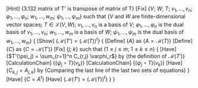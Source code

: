 [Hint] {3.132 matrix of T' is transpose of matrix of T}
[Fix] {$V$; $W$; $T$; $v_1, ..., v_n$; $\varphi_1, ..., \varphi_n$; $w_1, ..., w_m$; $\psi_1, ..., \psi_m$} such that {$V$ and $W$ are finite-dimensional vector spaces; $T \in \mathcal{L}(V,W)$; $v_1, ..., v_n$ is a basis of $V$; $\varphi_1, ..., \varphi_n$ is the dual basis of $v_1, ..., v_n$; $w_1, ..., w_m$ is a basis of $W$; $\psi_1, ..., \psi_m$ is the dual basis of $w_1, ..., w_m$}
{
    [Show] {$\mathcal{M}(T') = (\mathcal{M}(T))^{t}$}
    {
        [Define] {$A$} as {$A = \mathcal{M}(T)$}
        [Define] {$C$} as {$C = \mathcal{M}(T')$}
        [Fix] {$j$; $k$} such that {$1 \leq j \leq m$; $1 \leq k \leq n$}
        {
            [Have] {$T'(\psi_j) = \sum_{r=1}^n C_{r,j} \varphi_r$} by {the definition of $\mathcal{M}(T')$}
            [CalculationChain] {$(\psi_j \circ T)(v_k)$}
            [CalculationChain] {$(\psi_j \circ T)(v_k)$}
            [Have] {$C_{k,j} = A_{j,k}$} by {Comparing the last line of the last two sets of equations}
        }
        [Have] {$C = A^{t}$}
        [Have] {$\mathcal{M}(T') = (\mathcal{M}(T))^{t}$}
    }
}